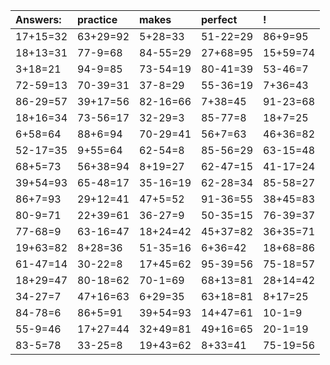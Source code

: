 | Answers: | practice | makes | perfect | ! |
| :--- | :--- | :--- | :--- | :--- |
| 17+15=32 | 63+29=92 | 5+28=33 | 51-22=29 | 86+9=95 | 
| 18+13=31 | 77-9=68 | 84-55=29 | 27+68=95 | 15+59=74 | 
| 3+18=21 | 94-9=85 | 73-54=19 | 80-41=39 | 53-46=7 | 
| 72-59=13 | 70-39=31 | 37-8=29 | 55-36=19 | 7+36=43 | 
| 86-29=57 | 39+17=56 | 82-16=66 | 7+38=45 | 91-23=68 | 
| 18+16=34 | 73-56=17 | 32-29=3 | 85-77=8 | 18+7=25 | 
| 6+58=64 | 88+6=94 | 70-29=41 | 56+7=63 | 46+36=82 | 
| 52-17=35 | 9+55=64 | 62-54=8 | 85-56=29 | 63-15=48 | 
| 68+5=73 | 56+38=94 | 8+19=27 | 62-47=15 | 41-17=24 | 
| 39+54=93 | 65-48=17 | 35-16=19 | 62-28=34 | 85-58=27 | 
| 86+7=93 | 29+12=41 | 47+5=52 | 91-36=55 | 38+45=83 | 
| 80-9=71 | 22+39=61 | 36-27=9 | 50-35=15 | 76-39=37 | 
| 77-68=9 | 63-16=47 | 18+24=42 | 45+37=82 | 36+35=71 | 
| 19+63=82 | 8+28=36 | 51-35=16 | 6+36=42 | 18+68=86 | 
| 61-47=14 | 30-22=8 | 17+45=62 | 95-39=56 | 75-18=57 | 
| 18+29=47 | 80-18=62 | 70-1=69 | 68+13=81 | 28+14=42 | 
| 34-27=7 | 47+16=63 | 6+29=35 | 63+18=81 | 8+17=25 | 
| 84-78=6 | 86+5=91 | 39+54=93 | 14+47=61 | 10-1=9 | 
| 55-9=46 | 17+27=44 | 32+49=81 | 49+16=65 | 20-1=19 | 
| 83-5=78 | 33-25=8 | 19+43=62 | 8+33=41 | 75-19=56 | 
